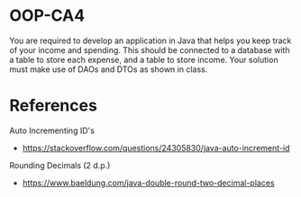 # OOP-CA4
You are required to develop an application in Java that helps you keep track of your income and spending. This should be connected to a database with a table to store each expense, and a table to store income. Your solution must make use of DAOs and DTOs as shown in class.

# References
Auto Incrementing ID's
  - https://stackoverflow.com/questions/24305830/java-auto-increment-id

Rounding Decimals (2 d.p.)
  - https://www.baeldung.com/java-double-round-two-decimal-places
